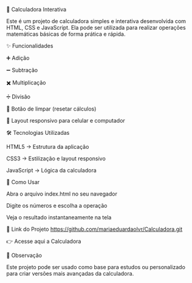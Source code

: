 🧮 Calculadora Interativa

Este é um projeto de calculadora simples e interativa desenvolvida com HTML, CSS e JavaScript.
Ela pode ser utilizada para realizar operações matemáticas básicas de forma prática e rápida.

✨ Funcionalidades

➕ Adição

➖ Subtração

✖️ Multiplicação

➗ Divisão

🔄 Botão de limpar (resetar cálculos)

📱 Layout responsivo para celular e computador

🛠️ Tecnologias Utilizadas

HTML5 → Estrutura da aplicação

CSS3 → Estilização e layout responsivo

JavaScript → Lógica da calculadora

🚀 Como Usar

Abra o arquivo index.html no seu navegador

Digite os números e escolha a operação

Veja o resultado instantaneamente na tela

🔗 Link do Projeto
https://github.com/mariaeduardaolvr/Calculadora.git



👉 Acesse aqui a Calculadora

📌 Observação

Este projeto pode ser usado como base para estudos ou personalizado para criar versões mais avançadas da calculadora.
